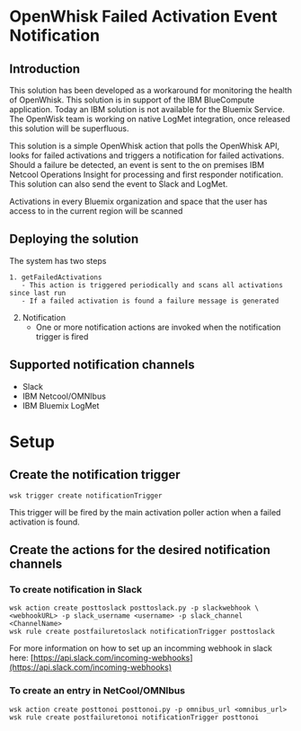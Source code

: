 # OpenWhisk Failed Activation Event Notification

## Introduction

This solution has been developed as a workaround for monitoring the health of OpenWhisk. This solution is in support of the IBM BlueCompute application. Today an IBM solution is not available for the Bluemix Service. The OpenWisk team is working on native LogMet integration, once released this solution will be superfluous.

This solution is a simple OpenWhisk action that polls the OpenWhisk API, looks for failed activations and triggers a notification for failed activations. Should a failure be detected, an event is sent to the on premises IBM Netcool Operations Insight for processing and first responder notification. This solution can also send the event to Slack and LogMet.

Activations in every Bluemix organization and space that the user has access to in the current region will be scanned 

## Deploying the solution

The system has two steps
    
    1. getFailedActivations
       - This action is triggered periodically and scans all activations since last run
       - If a failed activation is found a failure message is generated  
  2. Notification
       - One or more notification actions are invoked when the notification trigger is fired


## Supported notification channels

- Slack
- IBM Netcool/OMNIbus
- IBM Bluemix LogMet

# Setup

## Create the notification trigger
```
wsk trigger create notificationTrigger
```
This trigger will be fired by the main activation poller action when a failed activation is found.


## Create the actions for the desired notification channels

### To create notification in Slack
```
wsk action create posttoslack posttoslack.py -p slackwebhook \
<webhookURL> -p slack_username <username> -p slack_channel <ChannelName>
wsk rule create postfailuretoslack notificationTrigger posttoslack
```
For more information on how to set up an incomming webhook in slack here: [https://api.slack.com/incoming-webhooks](https://api.slack.com/incoming-webhooks)

### To create an entry in NetCool/OMNIbus
```
wsk action create posttonoi posttonoi.py -p omnibus_url <omnibus_url>
wsk rule create postfailuretonoi notificationTrigger posttonoi
```
